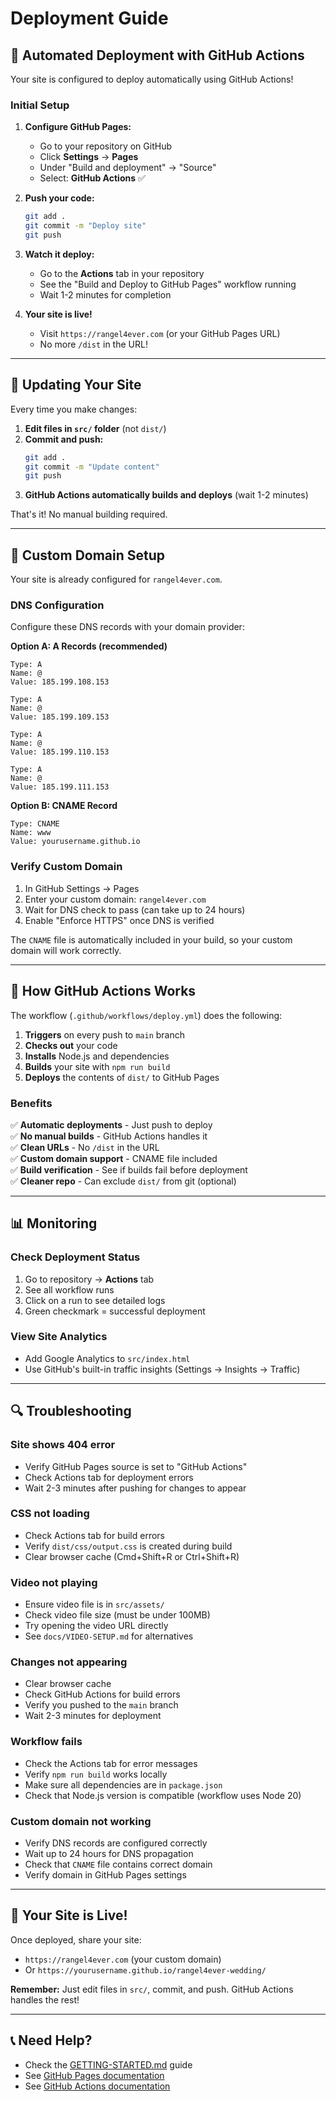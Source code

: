 # Deployment Guide

## 🚀 Automated Deployment with GitHub Actions

Your site is configured to deploy automatically using GitHub Actions!

### Initial Setup

1. **Configure GitHub Pages:**
   - Go to your repository on GitHub
   - Click **Settings** → **Pages**
   - Under "Build and deployment" → "Source"
   - Select: **GitHub Actions** ✅

2. **Push your code:**
   ```bash
   git add .
   git commit -m "Deploy site"
   git push
   ```

3. **Watch it deploy:**
   - Go to the **Actions** tab in your repository
   - See the "Build and Deploy to GitHub Pages" workflow running
   - Wait 1-2 minutes for completion

4. **Your site is live!**
   - Visit `https://rangel4ever.com` (or your GitHub Pages URL)
   - No more `/dist` in the URL!

---

## 🔄 Updating Your Site

Every time you make changes:

1. **Edit files in `src/` folder** (not `dist/`)
2. **Commit and push:**
   ```bash
   git add .
   git commit -m "Update content"
   git push
   ```
3. **GitHub Actions automatically builds and deploys** (wait 1-2 minutes)

That's it! No manual building required.

---

## 🎯 Custom Domain Setup

Your site is already configured for `rangel4ever.com`.

### DNS Configuration

Configure these DNS records with your domain provider:

**Option A: A Records (recommended)**
```
Type: A
Name: @
Value: 185.199.108.153

Type: A
Name: @
Value: 185.199.109.153

Type: A
Name: @
Value: 185.199.110.153

Type: A
Name: @
Value: 185.199.111.153
```

**Option B: CNAME Record**
```
Type: CNAME
Name: www
Value: yourusername.github.io
```

### Verify Custom Domain

1. In GitHub Settings → Pages
2. Enter your custom domain: `rangel4ever.com`
3. Wait for DNS check to pass (can take up to 24 hours)
4. Enable "Enforce HTTPS" once DNS is verified

The `CNAME` file is automatically included in your build, so your custom domain will work correctly.

---

## 🤖 How GitHub Actions Works

The workflow (`.github/workflows/deploy.yml`) does the following:

1. **Triggers** on every push to `main` branch
2. **Checks out** your code
3. **Installs** Node.js and dependencies
4. **Builds** your site with `npm run build`
5. **Deploys** the contents of `dist/` to GitHub Pages

### Benefits

✅ **Automatic deployments** - Just push to deploy  
✅ **No manual builds** - GitHub Actions handles it  
✅ **Clean URLs** - No `/dist` in the URL  
✅ **Custom domain support** - CNAME file included  
✅ **Build verification** - See if builds fail before deployment  
✅ **Cleaner repo** - Can exclude `dist/` from git (optional)

---

## 📊 Monitoring

### Check Deployment Status

1. Go to repository → **Actions** tab
2. See all workflow runs
3. Click on a run to see detailed logs
4. Green checkmark = successful deployment

### View Site Analytics

- Add Google Analytics to `src/index.html`
- Use GitHub's built-in traffic insights (Settings → Insights → Traffic)

---

## 🔍 Troubleshooting

### Site shows 404 error
- Verify GitHub Pages source is set to "GitHub Actions"
- Check Actions tab for deployment errors
- Wait 2-3 minutes after pushing for changes to appear

### CSS not loading
- Check Actions tab for build errors
- Verify `dist/css/output.css` is created during build
- Clear browser cache (Cmd+Shift+R or Ctrl+Shift+R)

### Video not playing
- Ensure video file is in `src/assets/`
- Check video file size (must be under 100MB)
- Try opening the video URL directly
- See `docs/VIDEO-SETUP.md` for alternatives

### Changes not appearing
- Clear browser cache
- Check GitHub Actions for build errors
- Verify you pushed to the `main` branch
- Wait 2-3 minutes for deployment

### Workflow fails
- Check the Actions tab for error messages
- Verify `npm run build` works locally
- Make sure all dependencies are in `package.json`
- Check that Node.js version is compatible (workflow uses Node 20)

### Custom domain not working
- Verify DNS records are configured correctly
- Wait up to 24 hours for DNS propagation
- Check that `CNAME` file contains correct domain
- Verify domain in GitHub Pages settings

---

## 🎉 Your Site is Live!

Once deployed, share your site:
- `https://rangel4ever.com` (your custom domain)
- Or `https://yourusername.github.io/rangel4ever-wedding/`

**Remember:** Just edit files in `src/`, commit, and push. GitHub Actions handles the rest!

---

## 📞 Need Help?

- Check the [GETTING-STARTED.md](GETTING-STARTED.md) guide
- See [GitHub Pages documentation](https://docs.github.com/en/pages)
- See [GitHub Actions documentation](https://docs.github.com/en/actions)
